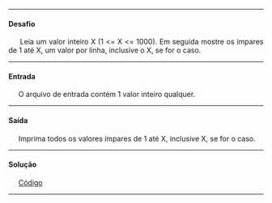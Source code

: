 <hr />

<h4 align="left">Desafio</h4>
    <p align="justify">
        &nbsp;&nbsp;&nbsp;&nbsp;&nbsp;Leia um valor inteiro X (1 <= X <= 1000). Em seguida mostre os ímpares de 1 até X, 
        um valor por linha, inclusive o X, se for o caso.
    </p>

<hr />

<h4 align="left">Entrada</h4>
    <p align="justify">
        &nbsp;&nbsp;&nbsp;&nbsp;&nbsp;O arquivo de entrada contém 1 valor inteiro qualquer.
    </p>

<hr />

<h4 align="left">Saída</h4>
    <p align="justify">
        &nbsp;&nbsp;&nbsp;&nbsp;&nbsp;Imprima todos os valores ímpares de 1 até X, inclusive X, se for o caso.
    <p>

<hr />

<h4 align="left">Solução</h4>
    <p align="left">
        &nbsp;&nbsp;&nbsp;&nbsp;&nbsp;<a href="https://github.com/lucasrmagalhaes/desafios-DIO/blob/master/Desafios/Kotlin/1.%20Introdu%C3%A7%C3%A3o%20a%20programa%C3%A7%C3%A3o%20em%20Kotlin/2.%20N%C3%BAmeros%20%C3%8Dmpares/solucao.kt">Código</a>
    </p>

<hr />